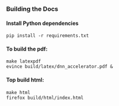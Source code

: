 ### Building the Docs

#### Install Python dependencies

```
pip install -r requirements.txt
```

#### To build the pdf:

```
make latexpdf
evince build/latex/dnn_accelerator.pdf &

```

#### Top build html:

```
make html
firefox build/html/index.html
```
